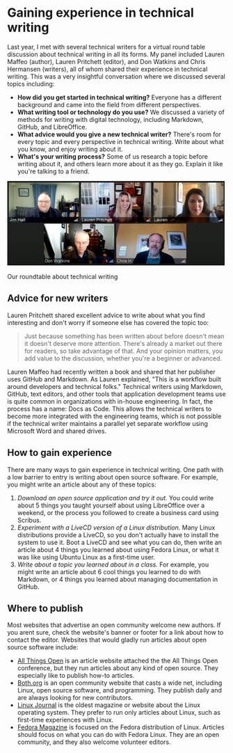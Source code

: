 #  Gaining experience in technical writing

Last year, I met with several technical writers for a virtual round table discussion about technical writing in all its forms. My panel included Lauren Maffeo (author), Lauren Pritchett (editor), and Don Watkins and Chris Hermansen (writers), all of whom shared their experience in technical writing. This was a very insightful conversation where we discussed several topics including:
    
  - **How did you get started in technical writing?** Everyone has a different background and came into the field from different perspectives.
  - **What writing tool or technology do you use?** We discussed a variety of methods for writing with digital technology, including Markdown, GitHub, and LibreOffice.
  - **What advice would you give a new technical writer?** There's room for every topic and every perspective in technical writing. Write about what you know, and enjoy writing about it.
  - **What's your writing process?** Some of us research a topic before writing about it, and others learn more about it as they go. Explain it like you're talking to a friend.

![Screenshot of 5 people on a video call](roundtable.jpg)
  <figcaption>Our roundtable about technical writing</figcaption>
   
## Advice for new writers

Lauren Pritchett shared excellent advice to write about what you find interesting and don't worry if someone else has covered the topic too:

> Just because something has been written about before doesn't mean it doesn't deserve more attention. There's already a market out there for readers, so take advantage of that. And your opinion matters, you add value to the discussion, whether you're a beginner or advanced.

Lauren Maffeo had recently written a book and shared that her publisher uses GitHub and Markdown. As Lauren explained, "This is a workflow built around developers and technical folks." Technical writers using Markdown, GitHub, text editors, and other tools that application development teams use is quite common in organizations with in-house engineering. In fact, the process has a name: Docs as Code. This allows the technical writers to become more integrated with the engineering teams, which is not possible if the technical writer maintains a parallel yet separate workflow using Microsoft Word and shared drives.

## How to gain experience

There are many ways to gain experience in technical writing. One path with a low barrier to entry is writing about open source software. For example, you might write an article about any of these topics:

1. *Download an open source application and try it out.* You could write about 5 things you taught yourself about using LibreOffice over a weekend, or the process you followed to create a business card using Scribus.
2. *Experiment with a LiveCD version of a Linux distribution.* Many Linux distributions provide a LiveCD, so you don't actually have to install the system to use it. Boot a LiveCD and see what you can do, then write an article about 4 things you learned about using Fedora Linux, or what it was like using Ubuntu Linux as a first-time user.
3. *Write about a topic you learned about in a class.* For example, you might write an article about 6 cool things you learned to do with Markdown, or 4 things you learned about managing documentation in GitHub.

## Where to publish

Most websites that advertise an open community welcome new authors. If you arent sure, check the website's banner or footer for a link about how to contact the editor. Websites that would gladly run articles about open source software include:

- [All Things Open](https://allthingsopen.org/articles) is an article website attached the the All Things Open conference, but they run articles about any kind of open source. They especially like to publish how-to articles.
- [Both.org](https://www.both.org/) is an open community website that casts a wide net, including Linux, open source software, and programming. They publish daily and are always looking for new contributors.
- [Linux Journal](https://www.linuxjournal.com/) is the oldest magazine or website about the Linux operating system. They prefer to run only articles about Linux, such as first-time experiences with Linux. 
- [Fedora Magazine](https://fedoramagazine.org/) is focused on the Fedora distribution of Linux. Articles should focus on what you can do with Fedora Linux. They are an open community, and they also welcome volunteer editors.
